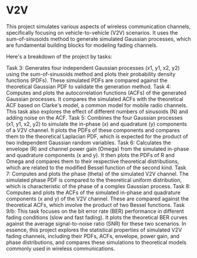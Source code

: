 # V2V
This project simulates various aspects of wireless communication channels, specifically focusing on vehicle-to-vehicle (V2V) scenarios. It uses the sum-of-sinusoids method to generate simulated Gaussian processes, which are fundamental building blocks for modeling fading channels.

Here's a breakdown of the project by tasks:

Task 3: Generates four independent Gaussian processes (x1, y1, x2, y2) using the sum-of-sinusoids method and plots their probability density functions (PDFs). These simulated PDFs are compared against the theoretical Gaussian PDF to validate the generation method.
Task 4: Computes and plots the autocorrelation functions (ACFs) of the generated Gaussian processes. It compares the simulated ACFs with the theoretical ACF based on Clarke's model, a common model for mobile radio channels. This task also explores the effect of different numbers of sinusoids (N) and adding noise on the ACF.
Task 5: Combines the four Gaussian processes (x1, y1, x2, y2) to simulate the in-phase (x) and quadrature (y) components of a V2V channel. It plots the PDFs of these components and compares them to the theoretical Laplacian PDF, which is expected for the product of two independent Gaussian random variables.
Task 6: Calculates the envelope (R) and channel power gain (Omega) from the simulated in-phase and quadrature components (x and y). It then plots the PDFs of R and Omega and compares them to their respective theoretical distributions, which are related to the modified Bessel function of the second kind.
Task 7: Computes and plots the phase (theta) of the simulated V2V channel. The simulated phase PDF is compared to the theoretical uniform distribution, which is characteristic of the phase of a complex Gaussian process.
Task 8: Computes and plots the ACFs of the simulated in-phase and quadrature components (x and y) of the V2V channel. These are compared against the theoretical ACFs, which involve the product of two Bessel functions.
Task 9/b: This task focuses on the bit error rate (BER) performance in different fading conditions (slow and fast fading). It plots the theoretical BER curves against the average signal-to-noise ratio (SNR) for these two scenarios.
In essence, this project explores the statistical properties of simulated V2V fading channels, including their PDFs, ACFs, envelope, power gain, and phase distributions, and compares these simulations to theoretical models commonly used in wireless communications.
